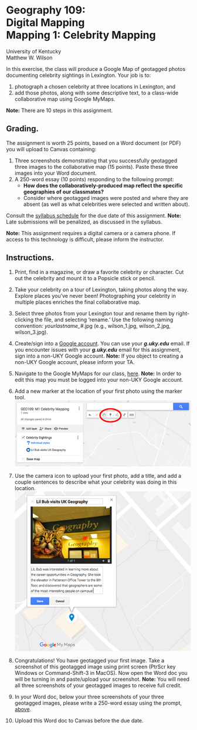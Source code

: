 # Geography 109:<br>Digital Mapping<br>Mapping 1: Celebrity Mapping

University of Kentucky
<br>Matthew W. Wilson

In this exercise, the class will produce a Google Map of geotagged photos documenting celebrity sightings in Lexington. Your job is to:

1) photograph a chosen celebrity at three locations in Lexington, and
2) add those photos, along with some descriptive text, to a class-wide collaborative map using Google MyMaps.

**Note:** There are 10 steps in this assignment.

## Grading.

The assignment is worth 25 points, based on a Word document (or PDF) you will upload to Canvas containing:
1. Three screenshots demonstrating that you successfully geotagged three images to the collaborative map (15 points). Paste these three images into your Word document.
2. A 250-word essay (10 points) responding to the following prompt:
    * **How does the collaboratively-produced map reflect the specific geographies of our classmates?**
    * Consider where geotagged images were posted and where they are absent (as well as what celebrities were selected and written about).

Consult the [syllabus schedule](../syllabus.md#viii-schedule) for the due date of this assignment. **Note:** Late submissions will be penalized, as discussed in the syllabus.

**Note:** This assignment requires a digital camera or a camera phone. If access to this technology is difficult, please inform the instructor.

## Instructions.

1. Print, find in a magazine, or draw a favorite celebrity or character. Cut out the celebrity and mount it to a Popsicle stick or pencil.

2. Take your celebrity on a tour of Lexington, taking photos along the way. Explore places you’ve never been! Photographing your celebrity in multiple places enriches the final collaborative map.

3. Select three photos from your Lexington tour and rename them
by right-clicking the file, and selecting ‘rename.’ Use the following naming convention: *yourlastname_#*.jpg (e.g., wilson_1.jpg, wilson_2.jpg, wilson_3.jpg).

4. Create/sign into a [Google account](https://myaccount.google.com/). You can use your **_g.uky.edu_** email. If you encounter issues with your **_g.uky.edu_** email for this assignment, sign into a non-UKY Google account. **Note:** If you object to creating a non-UKY Google account, please inform your TA.

5. Navigate to the Google MyMaps for our class, [here](https://www.google.com/maps/d/edit?mid=14EC0UHY_jC-UNqyf4NByTdCm4VJ4OVcz&usp=sharing). **Note:** In order to edit this map you must be logged into your non-UKY Google account.

6. Add a new marker at the location of your first photo using the marker tool.<br>![Google MyMaps Marker](assets/images/googlemymaps-add-marker.png)

7. Use the camera icon to upload your first photo, add a title, and add a couple sentences to describe what your celebrity was doing in this location.<br> ![Google MyMaps Add Photo and Narrative](assets/images/googlemymaps-add-image.png)

8. Congratulations! You have geotagged your first image. Take a screenshot of this geotagged image using print screen (PtrScr key Windows or Command-Shift-3 in MacOS). Now open the Word doc you will be turning in and paste/upload your screenshot. **Note:** You will need all three screenshots of your geotagged images to receive full credit.

9. In your Word doc, below your three screenshots of your three geotagged images, please write a 250-word essay using the  prompt, [above](mapping-1-instructions.md#grading).

10. Upload this Word doc to Canvas before the due date.
